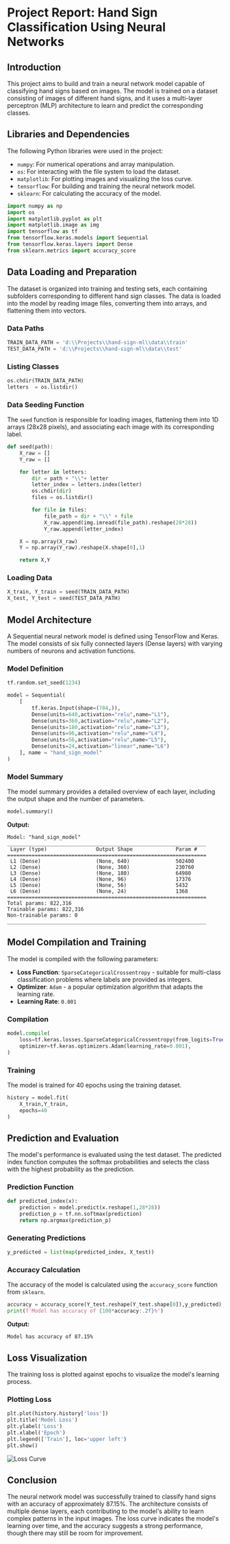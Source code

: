 # Project Report: Hand Sign Classification Using Neural Networks

## Introduction
This project aims to build and train a neural network model capable of classifying hand signs based on images. The model is trained on a dataset consisting of images of different hand signs, and it uses a multi-layer perceptron (MLP) architecture to learn and predict the corresponding classes.

## Libraries and Dependencies
The following Python libraries were used in the project:
- `numpy`: For numerical operations and array manipulation.
- `os`: For interacting with the file system to load the dataset.
- `matplotlib`: For plotting images and visualizing the loss curve.
- `tensorflow`: For building and training the neural network model.
- `sklearn`: For calculating the accuracy of the model.

```python
import numpy as np
import os
import matplotlib.pyplot as plt
import matplotlib.image as img
import tensorflow as tf
from tensorflow.keras.models import Sequential
from tensorflow.keras.layers import Dense
from sklearn.metrics import accuracy_score
```

## Data Loading and Preparation
The dataset is organized into training and testing sets, each containing subfolders corresponding to different hand sign classes. The data is loaded into the model by reading image files, converting them into arrays, and flattening them into vectors.

### Data Paths
```python
TRAIN_DATA_PATH = 'd:\\Projects\\hand-sign-ml\\data\\train'
TEST_DATA_PATH = 'd:\\Projects\\hand-sign-ml\\data\\test'
```

### Listing Classes
```python
os.chdir(TRAIN_DATA_PATH)
letters  = os.listdir()
```

### Data Seeding Function
The `seed` function is responsible for loading images, flattening them into 1D arrays (28x28 pixels), and associating each image with its corresponding label.

```python
def seed(path):
    X_raw = []
    Y_raw = []

    for letter in letters:
        dir = path + "\\"+ letter
        letter_index = letters.index(letter)
        os.chdir(dir)
        files = os.listdir()

        for file in files:
            file_path = dir + "\\" + file
            X_raw.append(img.imread(file_path).reshape(28*28))
            Y_raw.append(letter_index)

    X = np.array(X_raw)
    Y = np.array(Y_raw).reshape(X.shape[0],1)

    return X,Y
```

### Loading Data
```python
X_train, Y_train = seed(TRAIN_DATA_PATH)
X_test, Y_test = seed(TEST_DATA_PATH)
```

## Model Architecture
A Sequential neural network model is defined using TensorFlow and Keras. The model consists of six fully connected layers (Dense layers) with varying numbers of neurons and activation functions.

### Model Definition
```python
tf.random.set_seed(1234) 

model = Sequential(
    [               
        tf.keras.Input(shape=(784,)),
        Dense(units=640,activation="relu",name="L1"),
        Dense(units=360,activation="relu",name="L2"),
        Dense(units=180,activation="relu",name="L3"),
        Dense(units=96,activation="relu",name="L4"),
        Dense(units=56,activation="relu",name="L5"),
        Dense(units=24,activation="linear",name="L6")
    ], name = "hand_sign_model" 
)
```

### Model Summary
The model summary provides a detailed overview of each layer, including the output shape and the number of parameters.

```python
model.summary()
```

**Output:**
```
Model: "hand_sign_model"
_________________________________________________________________
 Layer (type)                Output Shape              Param #   
=================================================================
 L1 (Dense)                  (None, 640)               502400    
 L2 (Dense)                  (None, 360)               230760    
 L3 (Dense)                  (None, 180)               64980     
 L4 (Dense)                  (None, 96)                17376     
 L5 (Dense)                  (None, 56)                5432      
 L6 (Dense)                  (None, 24)                1368      
=================================================================
Total params: 822,316
Trainable params: 822,316
Non-trainable params: 0
_________________________________________________________________
```

## Model Compilation and Training
The model is compiled with the following parameters:
- **Loss Function**: `SparseCategoricalCrossentropy` - suitable for multi-class classification problems where labels are provided as integers.
- **Optimizer**: `Adam` - a popular optimization algorithm that adapts the learning rate.
- **Learning Rate**: `0.001`

### Compilation
```python
model.compile(
    loss=tf.keras.losses.SparseCategoricalCrossentropy(from_logits=True),
    optimizer=tf.keras.optimizers.Adam(learning_rate=0.001),
)
```

### Training
The model is trained for 40 epochs using the training dataset.

```python
history = model.fit(
    X_train,Y_train,
    epochs=40
)
```

## Prediction and Evaluation
The model's performance is evaluated using the test dataset. The predicted index function computes the softmax probabilities and selects the class with the highest probability as the prediction.

### Prediction Function
```python
def predicted_index(x):
    prediction = model.predict(x.reshape(1,28*28))
    prediction_p = tf.nn.softmax(prediction)
    return np.argmax(prediction_p)
```

### Generating Predictions
```python
y_predicted = list(map(predicted_index, X_test))
```

### Accuracy Calculation
The accuracy of the model is calculated using the `accuracy_score` function from `sklearn`.

```python
accuracy = accuracy_score(Y_test.reshape(Y_test.shape[0]),y_predicted)
print(f'Model has accuracy of {100*accuracy:.2f}%')
```

**Output:**
```
Model has accuracy of 87.15%
```

## Loss Visualization
The training loss is plotted against epochs to visualize the model's learning process.

### Plotting Loss
```python
plt.plot(history.history['loss'])
plt.title('Model Loss')
plt.ylabel('Loss')
plt.xlabel('Epoch')
plt.legend(['Train'], loc='upper left')
plt.show()
```

![Loss Curve](loss_curve.png)

## Conclusion
The neural network model was successfully trained to classify hand signs with an accuracy of approximately 87.15%. The architecture consists of multiple dense layers, each contributing to the model's ability to learn complex patterns in the input images. The loss curve indicates the model's learning over time, and the accuracy suggests a strong performance, though there may still be room for improvement.

